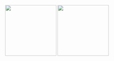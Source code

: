 <section>
  <img style="height: 165px;" align="center" src="https://github-readme-stats.vercel.app/api?username=FuBaooo&show_icons=true" />  
  <img style="height: 165px;" align="center" src="https://github-readme-stats.vercel.app/api/top-langs/?username=FuBaooo&layout=compact" />
<section>
